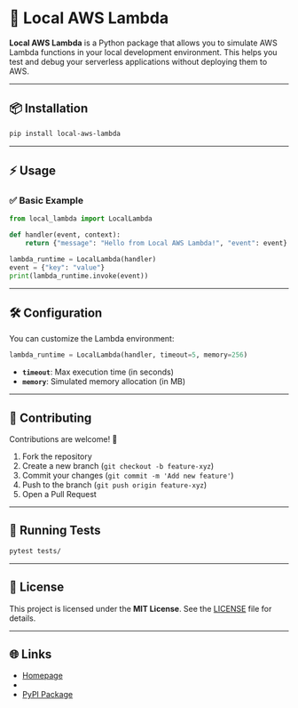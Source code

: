# 🚀 Local AWS Lambda

**Local AWS Lambda** is a Python package that allows you to simulate AWS Lambda functions in your local development environment. This helps you test and debug your serverless applications without deploying them to AWS.

---

## 📦 Installation

```bash
pip install local-aws-lambda
```

---

## ⚡ Usage

### ✅ Basic Example

```python
from local_lambda import LocalLambda

def handler(event, context):
    return {"message": "Hello from Local AWS Lambda!", "event": event}

lambda_runtime = LocalLambda(handler)
event = {"key": "value"}
print(lambda_runtime.invoke(event))
```

---

## 🛠️ Configuration

You can customize the Lambda environment:

```python
lambda_runtime = LocalLambda(handler, timeout=5, memory=256)
```

- **`timeout`**: Max execution time (in seconds)
- **`memory`**: Simulated memory allocation (in MB)

---

## 🧪 Contributing

Contributions are welcome! 🚀

1. Fork the repository
2. Create a new branch (`git checkout -b feature-xyz`)
3. Commit your changes (`git commit -m 'Add new feature'`)
4. Push to the branch (`git push origin feature-xyz`)
5. Open a Pull Request

---

## 🦢 Running Tests

```bash
pytest tests/
```

---

## 📜 License

This project is licensed under the **MIT License**. See the [LICENSE](./LICENSE) file for details.

---

## 🌐 Links

- [Homepage](https://www.aswath.dev/)
- 
- [PyPI Package](https://pypi.org/project/local-aws-lambda/)
